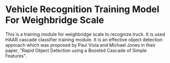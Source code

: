 # Vehicle Recognition Training Model For Weighbridge Scale

This is a training module for weighbridge scale to recognize truck. It is used HAAR cascade classifier training module. It is an effective object detection approach which was proposed by Paul Viola and Michael Jones in their paper, "Rapid Object Detection using a Boosted Cascade of Simple Features".
